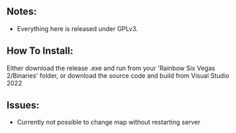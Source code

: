 ## Notes:
* Everything here is released under GPLv3.

## How To Install:
Either download the release .exe and run from your 'Rainbow Six Vegas 2/Binaries' folder, 
or download the source code and build from Visual Studio 2022

## Issues:
* Currently not possible to change map without restarting server
